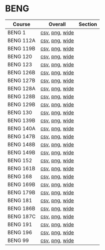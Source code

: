 # BENG

| Course | Overall | Section |
| ------ | ------- | ------- |
| BENG 1 | [csv](https://github.com/UCSD-Historical-Enrollment-Data/2023Winter/blob/main/overall/BENG%201.csv), [png](https://raw.githubusercontent.com/UCSD-Historical-Enrollment-Data/2023Winter/main/plot_overall/BENG%201.png), [wide](https://raw.githubusercontent.com/UCSD-Historical-Enrollment-Data/2023Winter/main/plot_overall_wide/BENG%201.png) |  |
| BENG 112A | [csv](https://github.com/UCSD-Historical-Enrollment-Data/2023Winter/blob/main/overall/BENG%20112A.csv), [png](https://raw.githubusercontent.com/UCSD-Historical-Enrollment-Data/2023Winter/main/plot_overall/BENG%20112A.png), [wide](https://raw.githubusercontent.com/UCSD-Historical-Enrollment-Data/2023Winter/main/plot_overall_wide/BENG%20112A.png) |  |
| BENG 119B | [csv](https://github.com/UCSD-Historical-Enrollment-Data/2023Winter/blob/main/overall/BENG%20119B.csv), [png](https://raw.githubusercontent.com/UCSD-Historical-Enrollment-Data/2023Winter/main/plot_overall/BENG%20119B.png), [wide](https://raw.githubusercontent.com/UCSD-Historical-Enrollment-Data/2023Winter/main/plot_overall_wide/BENG%20119B.png) |  |
| BENG 120 | [csv](https://github.com/UCSD-Historical-Enrollment-Data/2023Winter/blob/main/overall/BENG%20120.csv), [png](https://raw.githubusercontent.com/UCSD-Historical-Enrollment-Data/2023Winter/main/plot_overall/BENG%20120.png), [wide](https://raw.githubusercontent.com/UCSD-Historical-Enrollment-Data/2023Winter/main/plot_overall_wide/BENG%20120.png) |  |
| BENG 123 | [csv](https://github.com/UCSD-Historical-Enrollment-Data/2023Winter/blob/main/overall/BENG%20123.csv), [png](https://raw.githubusercontent.com/UCSD-Historical-Enrollment-Data/2023Winter/main/plot_overall/BENG%20123.png), [wide](https://raw.githubusercontent.com/UCSD-Historical-Enrollment-Data/2023Winter/main/plot_overall_wide/BENG%20123.png) |  |
| BENG 126B | [csv](https://github.com/UCSD-Historical-Enrollment-Data/2023Winter/blob/main/overall/BENG%20126B.csv), [png](https://raw.githubusercontent.com/UCSD-Historical-Enrollment-Data/2023Winter/main/plot_overall/BENG%20126B.png), [wide](https://raw.githubusercontent.com/UCSD-Historical-Enrollment-Data/2023Winter/main/plot_overall_wide/BENG%20126B.png) |  |
| BENG 127B | [csv](https://github.com/UCSD-Historical-Enrollment-Data/2023Winter/blob/main/overall/BENG%20127B.csv), [png](https://raw.githubusercontent.com/UCSD-Historical-Enrollment-Data/2023Winter/main/plot_overall/BENG%20127B.png), [wide](https://raw.githubusercontent.com/UCSD-Historical-Enrollment-Data/2023Winter/main/plot_overall_wide/BENG%20127B.png) |  |
| BENG 128A | [csv](https://github.com/UCSD-Historical-Enrollment-Data/2023Winter/blob/main/overall/BENG%20128A.csv), [png](https://raw.githubusercontent.com/UCSD-Historical-Enrollment-Data/2023Winter/main/plot_overall/BENG%20128A.png), [wide](https://raw.githubusercontent.com/UCSD-Historical-Enrollment-Data/2023Winter/main/plot_overall_wide/BENG%20128A.png) |  |
| BENG 128B | [csv](https://github.com/UCSD-Historical-Enrollment-Data/2023Winter/blob/main/overall/BENG%20128B.csv), [png](https://raw.githubusercontent.com/UCSD-Historical-Enrollment-Data/2023Winter/main/plot_overall/BENG%20128B.png), [wide](https://raw.githubusercontent.com/UCSD-Historical-Enrollment-Data/2023Winter/main/plot_overall_wide/BENG%20128B.png) |  |
| BENG 129B | [csv](https://github.com/UCSD-Historical-Enrollment-Data/2023Winter/blob/main/overall/BENG%20129B.csv), [png](https://raw.githubusercontent.com/UCSD-Historical-Enrollment-Data/2023Winter/main/plot_overall/BENG%20129B.png), [wide](https://raw.githubusercontent.com/UCSD-Historical-Enrollment-Data/2023Winter/main/plot_overall_wide/BENG%20129B.png) |  |
| BENG 130 | [csv](https://github.com/UCSD-Historical-Enrollment-Data/2023Winter/blob/main/overall/BENG%20130.csv), [png](https://raw.githubusercontent.com/UCSD-Historical-Enrollment-Data/2023Winter/main/plot_overall/BENG%20130.png), [wide](https://raw.githubusercontent.com/UCSD-Historical-Enrollment-Data/2023Winter/main/plot_overall_wide/BENG%20130.png) |  |
| BENG 139B | [csv](https://github.com/UCSD-Historical-Enrollment-Data/2023Winter/blob/main/overall/BENG%20139B.csv), [png](https://raw.githubusercontent.com/UCSD-Historical-Enrollment-Data/2023Winter/main/plot_overall/BENG%20139B.png), [wide](https://raw.githubusercontent.com/UCSD-Historical-Enrollment-Data/2023Winter/main/plot_overall_wide/BENG%20139B.png) |  |
| BENG 140A | [csv](https://github.com/UCSD-Historical-Enrollment-Data/2023Winter/blob/main/overall/BENG%20140A.csv), [png](https://raw.githubusercontent.com/UCSD-Historical-Enrollment-Data/2023Winter/main/plot_overall/BENG%20140A.png), [wide](https://raw.githubusercontent.com/UCSD-Historical-Enrollment-Data/2023Winter/main/plot_overall_wide/BENG%20140A.png) |  |
| BENG 147B | [csv](https://github.com/UCSD-Historical-Enrollment-Data/2023Winter/blob/main/overall/BENG%20147B.csv), [png](https://raw.githubusercontent.com/UCSD-Historical-Enrollment-Data/2023Winter/main/plot_overall/BENG%20147B.png), [wide](https://raw.githubusercontent.com/UCSD-Historical-Enrollment-Data/2023Winter/main/plot_overall_wide/BENG%20147B.png) |  |
| BENG 148B | [csv](https://github.com/UCSD-Historical-Enrollment-Data/2023Winter/blob/main/overall/BENG%20148B.csv), [png](https://raw.githubusercontent.com/UCSD-Historical-Enrollment-Data/2023Winter/main/plot_overall/BENG%20148B.png), [wide](https://raw.githubusercontent.com/UCSD-Historical-Enrollment-Data/2023Winter/main/plot_overall_wide/BENG%20148B.png) |  |
| BENG 149B | [csv](https://github.com/UCSD-Historical-Enrollment-Data/2023Winter/blob/main/overall/BENG%20149B.csv), [png](https://raw.githubusercontent.com/UCSD-Historical-Enrollment-Data/2023Winter/main/plot_overall/BENG%20149B.png), [wide](https://raw.githubusercontent.com/UCSD-Historical-Enrollment-Data/2023Winter/main/plot_overall_wide/BENG%20149B.png) |  |
| BENG 152 | [csv](https://github.com/UCSD-Historical-Enrollment-Data/2023Winter/blob/main/overall/BENG%20152.csv), [png](https://raw.githubusercontent.com/UCSD-Historical-Enrollment-Data/2023Winter/main/plot_overall/BENG%20152.png), [wide](https://raw.githubusercontent.com/UCSD-Historical-Enrollment-Data/2023Winter/main/plot_overall_wide/BENG%20152.png) |  |
| BENG 161B | [csv](https://github.com/UCSD-Historical-Enrollment-Data/2023Winter/blob/main/overall/BENG%20161B.csv), [png](https://raw.githubusercontent.com/UCSD-Historical-Enrollment-Data/2023Winter/main/plot_overall/BENG%20161B.png), [wide](https://raw.githubusercontent.com/UCSD-Historical-Enrollment-Data/2023Winter/main/plot_overall_wide/BENG%20161B.png) |  |
| BENG 168 | [csv](https://github.com/UCSD-Historical-Enrollment-Data/2023Winter/blob/main/overall/BENG%20168.csv), [png](https://raw.githubusercontent.com/UCSD-Historical-Enrollment-Data/2023Winter/main/plot_overall/BENG%20168.png), [wide](https://raw.githubusercontent.com/UCSD-Historical-Enrollment-Data/2023Winter/main/plot_overall_wide/BENG%20168.png) |  |
| BENG 169B | [csv](https://github.com/UCSD-Historical-Enrollment-Data/2023Winter/blob/main/overall/BENG%20169B.csv), [png](https://raw.githubusercontent.com/UCSD-Historical-Enrollment-Data/2023Winter/main/plot_overall/BENG%20169B.png), [wide](https://raw.githubusercontent.com/UCSD-Historical-Enrollment-Data/2023Winter/main/plot_overall_wide/BENG%20169B.png) |  |
| BENG 179B | [csv](https://github.com/UCSD-Historical-Enrollment-Data/2023Winter/blob/main/overall/BENG%20179B.csv), [png](https://raw.githubusercontent.com/UCSD-Historical-Enrollment-Data/2023Winter/main/plot_overall/BENG%20179B.png), [wide](https://raw.githubusercontent.com/UCSD-Historical-Enrollment-Data/2023Winter/main/plot_overall_wide/BENG%20179B.png) |  |
| BENG 181 | [csv](https://github.com/UCSD-Historical-Enrollment-Data/2023Winter/blob/main/overall/BENG%20181.csv), [png](https://raw.githubusercontent.com/UCSD-Historical-Enrollment-Data/2023Winter/main/plot_overall/BENG%20181.png), [wide](https://raw.githubusercontent.com/UCSD-Historical-Enrollment-Data/2023Winter/main/plot_overall_wide/BENG%20181.png) |  |
| BENG 186B | [csv](https://github.com/UCSD-Historical-Enrollment-Data/2023Winter/blob/main/overall/BENG%20186B.csv), [png](https://raw.githubusercontent.com/UCSD-Historical-Enrollment-Data/2023Winter/main/plot_overall/BENG%20186B.png), [wide](https://raw.githubusercontent.com/UCSD-Historical-Enrollment-Data/2023Winter/main/plot_overall_wide/BENG%20186B.png) |  |
| BENG 187C | [csv](https://github.com/UCSD-Historical-Enrollment-Data/2023Winter/blob/main/overall/BENG%20187C.csv), [png](https://raw.githubusercontent.com/UCSD-Historical-Enrollment-Data/2023Winter/main/plot_overall/BENG%20187C.png), [wide](https://raw.githubusercontent.com/UCSD-Historical-Enrollment-Data/2023Winter/main/plot_overall_wide/BENG%20187C.png) |  |
| BENG 191 | [csv](https://github.com/UCSD-Historical-Enrollment-Data/2023Winter/blob/main/overall/BENG%20191.csv), [png](https://raw.githubusercontent.com/UCSD-Historical-Enrollment-Data/2023Winter/main/plot_overall/BENG%20191.png), [wide](https://raw.githubusercontent.com/UCSD-Historical-Enrollment-Data/2023Winter/main/plot_overall_wide/BENG%20191.png) |  |
| BENG 196 | [csv](https://github.com/UCSD-Historical-Enrollment-Data/2023Winter/blob/main/overall/BENG%20196.csv), [png](https://raw.githubusercontent.com/UCSD-Historical-Enrollment-Data/2023Winter/main/plot_overall/BENG%20196.png), [wide](https://raw.githubusercontent.com/UCSD-Historical-Enrollment-Data/2023Winter/main/plot_overall_wide/BENG%20196.png) |  |
| BENG 99 | [csv](https://github.com/UCSD-Historical-Enrollment-Data/2023Winter/blob/main/overall/BENG%2099.csv), [png](https://raw.githubusercontent.com/UCSD-Historical-Enrollment-Data/2023Winter/main/plot_overall/BENG%2099.png), [wide](https://raw.githubusercontent.com/UCSD-Historical-Enrollment-Data/2023Winter/main/plot_overall_wide/BENG%2099.png) |  |
